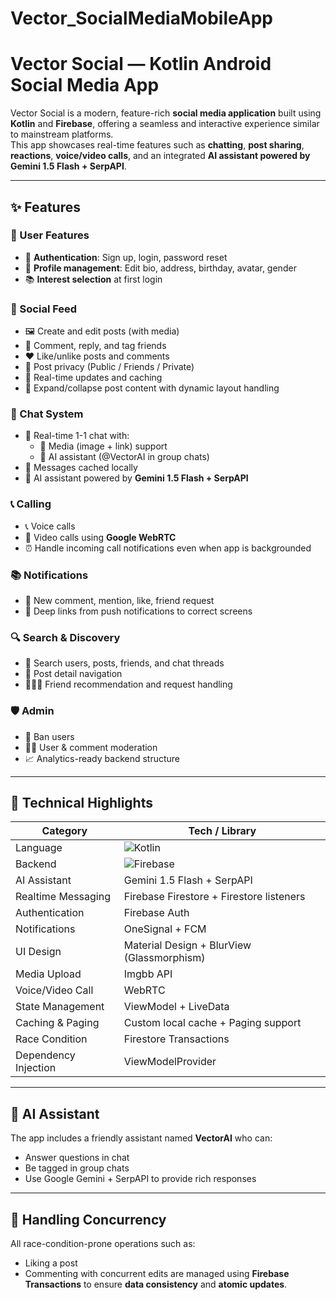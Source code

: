 # Vector_SocialMediaMobileApp
 # Vector Social — Kotlin Android Social Media App

Vector Social is a modern, feature-rich **social media application** built using **Kotlin** and **Firebase**, offering a seamless and interactive experience similar to mainstream platforms.  
This app showcases real-time features such as **chatting**, **post sharing**, **reactions**, **voice/video calls**, and an integrated **AI assistant powered by Gemini 1.5 Flash + SerpAPI**.

---

## ✨ Features

### 👤 User Features
- 👥 **Authentication**: Sign up, login, password reset
- 📝 **Profile management**: Edit bio, address, birthday, avatar, gender
- 📚 **Interest selection** at first login

### 📱 Social Feed
- 🖼️ Create and edit posts (with media)
- 💬 Comment, reply, and tag friends
- ❤️ Like/unlike posts and comments
- 🧭 Post privacy (Public / Friends / Private)
- 🔄 Real-time updates and caching
- 🧵 Expand/collapse post content with dynamic layout handling

### 💬 Chat System
- 🔔 Real-time 1-1 chat with:
  - 📎 Media (image + link) support
  - 🤖 AI assistant (@VectorAI in group chats)
- 💾 Messages cached locally
- 🧠 AI assistant powered by **Gemini 1.5 Flash + SerpAPI**

### 📞 Calling
- 📞 Voice calls
- 🎥 Video calls using **Google WebRTC**
- ⏰ Handle incoming call notifications even when app is backgrounded

### 📚 Notifications
- 🔔 New comment, mention, like, friend request
- 🧭 Deep links from push notifications to correct screens

### 🔍 Search & Discovery
- 🔎 Search users, posts, friends, and chat threads
- 📄 Post detail navigation
- 🧑‍🤝‍🧑 Friend recommendation and request handling

### 🛡️ Admin
- 🚫 Ban users
- 👮‍♀️ User & comment moderation
- 📈 Analytics-ready backend structure

---

## 🧪 Technical Highlights

| Category                | Tech / Library                                     |
|------------------------|---------------------------------------------------|
| Language               | ![Kotlin](https://img.shields.io/badge/Kotlin-7F52FF?logo=kotlin&logoColor=white) |
| Backend                | ![Firebase](https://img.shields.io/badge/Firebase-yellow?logo=firebase) |
| AI Assistant           | Gemini 1.5 Flash + SerpAPI                        |
| Realtime Messaging     | Firebase Firestore + Firestore listeners         |
| Authentication         | Firebase Auth                                     |
| Notifications          | OneSignal + FCM                                   |
| UI Design              | Material Design + BlurView (Glassmorphism)       |
| Media Upload           | Imgbb API                                          |
| Voice/Video Call       | WebRTC                                             |
| State Management       | ViewModel + LiveData                              |
| Caching & Paging       | Custom local cache + Paging support               |
| Race Condition         | Firestore Transactions                            |
| Dependency Injection   | ViewModelProvider                                 |

---

## 🧠 AI Assistant

The app includes a friendly assistant named **VectorAI** who can:
- Answer questions in chat
- Be tagged in group chats
- Use Google Gemini + SerpAPI to provide rich responses

---

## 🔐 Handling Concurrency

All race-condition-prone operations such as:
- Liking a post
- Commenting with concurrent edits
are managed using **Firebase Transactions** to ensure **data consistency** and **atomic updates**.
